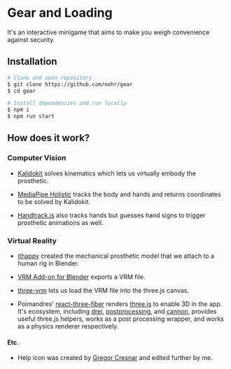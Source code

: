 # Gear and Loading

It's an interactive minigame that aims to make you weigh convenience against security.

## Installation

```zsh
# Clone and open repository
$ git clone https://github.com/nohr/gear
$ cd gear

# Install dependencies and run locally
$ npm i
$ npm run start
```

## How does it work?

### Computer Vision

- [Kalidokit](https://github.com/yeemachine/kalidokit) solves kinematics which lets us virtually embody the prosthetic.

- [MediaPipe Holistic](https://google.github.io/mediapipe/solutions/holistic.html) tracks the body and hands and returns coordinates to be solved by Kalidokit.

- [Handtrack.js](https://github.com/victordibia/handtrack.js) also tracks hands but guesses hand signs to trigger prosthetic animations as well.

### Virtual Reality

- [ithappy](https://www.cgtrader.com/ithappy) created the mechanical prosthetic model that we attach to a human rig in Blender.

- [VRM Add-on for Blender](https://github.com/saturday06/VRM_Addon_for_Blender) exports a VRM file.

- [three-vrm](https://github.com/pixiv/three-vrm) lets us load the VRM file into the three.js canvas.

- Poimandres' [react-three-fiber](https://github.com/pmndrs/react-three-fiber) renders [three.js](https://threejs.org/) to enable 3D in the app. It's ecosystem, including [drei](https://github.com/pmndrs/drei), [postprocessing](https://github.com/pmndrs/react-postprocessing), and [cannon](https://github.com/pmndrs/use-cannon), provides useful three.js helpers, works as a post processing wrapper, and works as a physics renderer respectively.

#### Etc.

- Help icon was created by [Gregor Cresnar](https://thenounproject.com/grega.cresnar/) and edited further by me.
